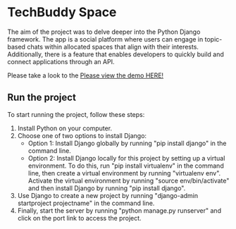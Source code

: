 # TechBuddy Space

The aim of the project was to delve deeper into the Python Django framework. The app is a social platform where users can engage in topic-based chats within allocated spaces that align with their interests. Additionally, there is a feature that enables developers to quickly build and connect applications through an API.

Please take a look to the [Please view the demo HERE!](https://www.youtube.com/watch?v=zHmAfg_elR0)

## Run the project

To start running the project, follow these steps:

1. Install Python on your computer.
2. Choose one of two options to install Django:
   - Option 1: Install Django globally by running "pip install django" in the command line.
   - Option 2: Install Django locally for this project by setting up a virtual environment. To do this, run "pip install virtualenv" in the command line, then create a virtual environment by running "virtualenv env". Activate the virtual environment by running "source env/bin/activate" and then install Django by running "pip install django".
3. Use Django to create a new project by running "django-admin startproject projectname" in the command line.
4. Finally, start the server by running "python manage.py runserver" and click on the port link to access the project.
